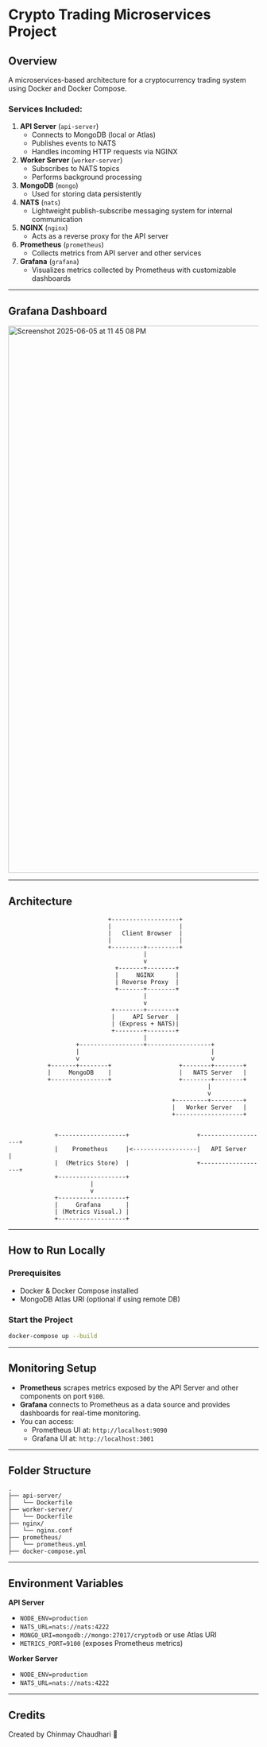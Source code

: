 
# Crypto Trading Microservices Project

## Overview
A microservices-based architecture for a cryptocurrency trading system using Docker and Docker Compose.

### Services Included:
1. **API Server** (`api-server`)
    - Connects to MongoDB (local or Atlas)
    - Publishes events to NATS
    - Handles incoming HTTP requests via NGINX
2. **Worker Server** (`worker-server`)
    - Subscribes to NATS topics
    - Performs background processing
3. **MongoDB** (`mongo`)
    - Used for storing data persistently
4. **NATS** (`nats`)
    - Lightweight publish-subscribe messaging system for internal communication
5. **NGINX** (`nginx`)
    - Acts as a reverse proxy for the API server
6. **Prometheus** (`prometheus`)
    - Collects metrics from API server and other services
7. **Grafana** (`grafana`)
    - Visualizes metrics collected by Prometheus with customizable dashboards

---

## Grafana Dashboard

<img width="1100" alt="Screenshot 2025-06-05 at 11 45 08 PM" src="https://github.com/user-attachments/assets/e2005660-999b-421b-9724-ac48dcfb10c7" />


---

## Architecture

```
                            +-------------------+
                            |                   |
                            |   Client Browser  |
                            |                   |
                            +---------+---------+
                                      |
                                      v
                              +-------+--------+
                              |     NGINX      |
                              | Reverse Proxy  |
                              +-------+--------+
                                      |
                                      v
                             +--------+--------+
                             |     API Server  |
                             | (Express + NATS)|
                             +--------+--------+
                                      |
                   +------------------+------------------+
                   |                                     |
                   v                                     v
           +-------+--------+                   +--------+--------+
           |     MongoDB    |                   |   NATS Server   |
           +----------------+                   +--------+--------+
                                                        |
                                                        v
                                              +---------+---------+
                                              |   Worker Server   |
                                              +-------------------+


             +-------------------+                   +-------------------+
             |    Prometheus     |<------------------|   API Server      |
             |  (Metrics Store)  |                   +-------------------+
             +-------------------+
                       |
                       v
             +-------------------+
             |     Grafana       |
             | (Metrics Visual.) |
             +-------------------+
```

---

## How to Run Locally

### Prerequisites
- Docker & Docker Compose installed
- MongoDB Atlas URI (optional if using remote DB)

### Start the Project

```bash
docker-compose up --build
```

---

## Monitoring Setup

- **Prometheus** scrapes metrics exposed by the API Server and other components on port `9100`.
- **Grafana** connects to Prometheus as a data source and provides dashboards for real-time monitoring.
- You can access:
  - Prometheus UI at: `http://localhost:9090`
  - Grafana UI at: `http://localhost:3001`

---

## Folder Structure

```
.
├── api-server/
│   └── Dockerfile
├── worker-server/
│   └── Dockerfile
├── nginx/
│   └── nginx.conf
├── prometheus/
│   └── prometheus.yml
├── docker-compose.yml
```

---

## Environment Variables

**API Server**
- `NODE_ENV=production`
- `NATS_URL=nats://nats:4222`
- `MONGO_URI=mongodb://mongo:27017/cryptodb` or use Atlas URI
- `METRICS_PORT=9100` (exposes Prometheus metrics)

**Worker Server**
- `NODE_ENV=production`
- `NATS_URL=nats://nats:4222`

---

## Credits
Created by Chinmay Chaudhari 🚀
